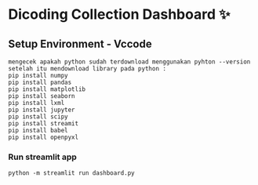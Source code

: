 # Dicoding Collection Dashboard ✨

## Setup Environment - Vccode
```
mengecek apakah python sudah terdownload menggunakan pyhton --version
setelah itu mendownload library pada python :
pip install numpy
pip install pandas
pip install matplotlib
pip install seaborn
pip install lxml
pip install jupyter
pip install scipy
pip install streamit
pip install babel
pip install openpyxl
```

### Run streamlit app
```
python -m streamlit run dashboard.py
``` 
